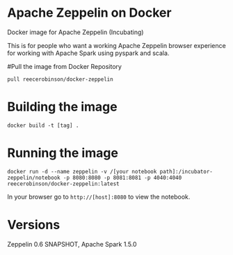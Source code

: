 # Apache Zeppelin on Docker
Docker image for Apache Zeppelin (Incubating)

This is for people who want a working Apache Zeppelin browser experience for working with Apache Spark using pyspark and scala.

#Pull the image from Docker Repository

`pull reecerobinson/docker-zeppelin`

# Building the image

`docker build -t [tag] .`

# Running the image

`docker run -d --name zeppelin -v /[your notebook path]:/incubator-zeppelin/notebook -p 8080:8080 -p 8081:8081 -p 4040:4040 reecerobinson/docker-zeppelin:latest`

In your browser go to `http://[host]:8080` to view the notebook.

# Versions

Zeppelin 0.6 SNAPSHOT, Apache Spark 1.5.0
